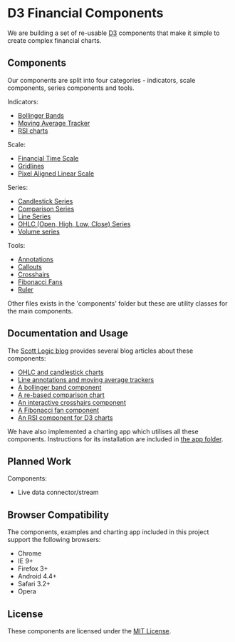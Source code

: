 # D3 Financial Components

We are building a set of re-usable [D3](http://d3js.org) components that make it simple to create complex financial charts.

## Components

Our components are split into four categories - indicators, scale components, series components and tools.

Indicators:

+ [Bollinger Bands](examples/basic-examples/bollingerBands.html)
+ [Moving Average Tracker](examples/basic-examples/movingAverage.html)
+ [RSI charts](examples/basic-examples/relativeStrengthIndex.html)

Scale:

+ [Financial Time Scale](examples/basic-examples/financeScale.html)
+ [Gridlines](examples/basic-examples/gridlines.html)
+ [Pixel Aligned Linear Scale](examples/basic-examples/linearScale.html)

Series:

+ [Candlestick Series](examples/basic-examples/candlestick.html)
+ [Comparison Series](examples/basic-examples/comparison.html)
+ [Line Series](examples/basic-examples/line.html)
+ [OHLC (Open, High, Low, Close) Series](examples/basic-examples/ohlc.html)
+ [Volume series](examples/basic-examples/volume.html)

Tools:

+ [Annotations](examples/basic-examples/annotation.html)
+ [Callouts](examples/basic-examples/callouts.html)
+ [Crosshairs](examples/basic-examples/crosshairs.html)
+ [Fibonacci Fans](examples/basic-examples/fibonacciFan.html)
+ [Ruler](examples/basic-examples/measure.html)

Other files exists in the 'components' folder but these are utility classes for the main components.

## Documentation and Usage

The [Scott Logic blog](http://www.scottlogic.com/blog/) provides several blog articles about these components:

+ [OHLC and candlestick charts](http://www.scottlogic.com/blog/2014/08/19/an-ohlc-chart-component-for-d3.html)
+ [Line annotations and moving average trackers](http://www.scottlogic.com/blog/2014/08/26/two-line-components-for-d3-charts.html)
+ [A bollinger band component](http://www.scottlogic.com/blog/2014/08/28/bollinger.html)
+ [A re-based comparison chart](http://www.scottlogic.com/blog/2014/09/26/an-interactive-stock-comparison-chart-with-d3.html)
+ [An interactive crosshairs component](http://www.scottlogic.com/blog/2014/09/29/crosshairs.html)
+ [A Fibonacci fan component](http://www.scottlogic.com/blog/2014/10/31/fibonacci.html)
+ [An RSI component for D3 charts](http://www.scottlogic.com/blog/2014/11/14/d3_chartcomponents_rsi.html)

We have also implemented a charting app which utilises all these components.
Instructions for its installation are included in [the app folder](examples/app).

## Planned Work

Components:

+ Live data connector/stream

## Browser Compatibility

The components, examples and charting app included in this project support the following browsers:

* Chrome
* IE 9+
* Firefox 3+
* Android 4.4+
* Safari 3.2+
* Opera

## License

These components are licensed under the [MIT License](http://opensource.org/licenses/MIT).
